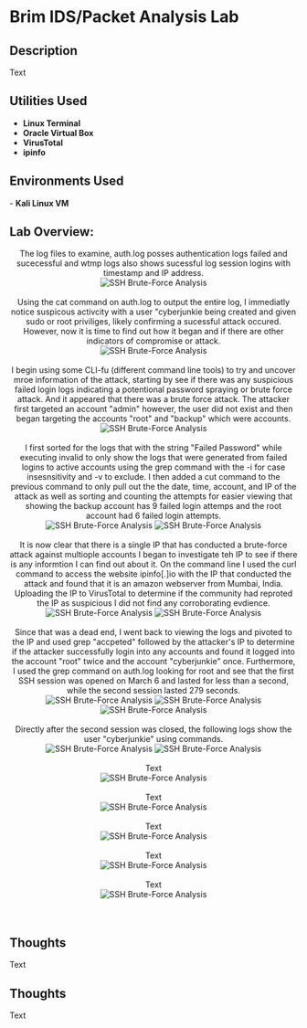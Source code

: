 <h1>Brim IDS/Packet Analysis Lab </h1>


<h2>Description</h2>
Text
<br />


<h2>Utilities Used</h2>

- <b>Linux Terminal</b> 
- <b>Oracle Virtual Box</b>
- <b>VirusTotal</b>
- <b>ipinfo</b>


<h2>Environments Used </h2>
- <b>Kali Linux VM </b> 

<h2>Lab Overview:</h2>

<p align="center">
The log files to examine, auth.log posses authentication logs failed and sucecessful and wtmp logs also shows sucessful log session logins with timestamp and IP address.<br/>
<img src="https://github.com/KirkDJohnson/SSH-Brute-Force-Log-Analysis-Lab/assets/164972007/71385460-bc58-4534-8768-3fd62f727794)"  alt="SSH Brute-Force Analysis"/>
<br />
<br />
Using the cat command on auth.log to output the entire log, I immediatly notice suspicous activcity with a user "cyberjunkie being created and given sudo or root priviliges, likely confirming a sucessful attack occured. However, now it is time to find out how it began and if there are other indicators of compromise or attack.<br/>
<img src="https://github.com/KirkDJohnson/SSH-Brute-Force-Log-Analysis-Lab/assets/164972007/d8aaddcd-0ddc-4e01-bb1a-5432854de865"  alt="SSH Brute-Force Analysis"/>
<br />
<br />
I begin using some CLI-fu (different command line tools) to try and uncover mroe information of the attack, starting by see if there was any suspicious failed login logs indicating a potentional password spraying or brute force attack. And it appeared that there was a brute force attack. The attacker first targeted an account "admin" however, the user did not exist and then began targeting the accounts "root" and "backup" which were accounts. <br/>
<img src="https://github.com/KirkDJohnson/SSH-Brute-Force-Log-Analysis-Lab/assets/164972007/c9672fda-4882-4c89-ade5-26e98a8ac7fd"  alt="SSH Brute-Force Analysis"/>
<br />
<br />
I first sorted for the logs that with the string "Failed Password" while executing invalid to only show the logs that were generated from failed logins to active accounts using the grep command with the -i for case insesnsitivity and -v to exclude. I then added a cut command to the previous command to only pull out the the date, time, account, and IP of the attack as well as sorting and counting the attempts for easier viewing that showing the backup account has 9 failed login attemps and the root account had 6 failed login attempts. <br/>
<img src="https://github.com/KirkDJohnson/SSH-Brute-Force-Log-Analysis-Lab/assets/164972007/8e42d0a6-9309-4930-a1ed-eb45965a4b83"  alt="SSH Brute-Force Analysis"/>
<img src="https://github.com/KirkDJohnson/SSH-Brute-Force-Log-Analysis-Lab/assets/164972007/e139ab5d-9747-4b6b-92f3-21878916a0e2"  alt="SSH Brute-Force Analysis"/>
<br />
<br />
It is now clear that there is a single IP that has conducted a brute-force attack against multiople accounts I began to investigate teh IP to see if there is any informtion I can find out about it. On the command line I used the curl command to access the website ipinfo[.]io with the IP that conducted the attack and found that it is an amazon webserver from Mumbai, India. Uploading the IP to VirusTotal to determine if the community had reproted the IP as suspicious I did not find any corroborating evdience.<br/>
<img src="https://github.com/KirkDJohnson/SSH-Brute-Force-Log-Analysis-Lab/assets/164972007/d3b44c29-15ce-4130-b9bd-1faf1d02c6bc"  alt="SSH Brute-Force Analysis"/>
<img src="https://github.com/KirkDJohnson/SSH-Brute-Force-Log-Analysis-Lab/assets/164972007/564f1ec0-9464-41d4-8d8d-7e7ff97cd847"  alt="SSH Brute-Force Analysis"/>
<br />
<br />
Since that was a dead end, I went back to viewing the logs and pivoted to the IP and used grep "accpeted" followed by the attacker's IP to determine if the attacker successfully login into any accounts and found it logged into the account "root" twice and the account "cyberjunkie" once. Furthermore, I used the grep command on auth.log looking for root and see that the first SSH session was opened on March 6 and lasted for less than a second, while the second session lasted 279 seconds. <br/>
<img src="https://github.com/KirkDJohnson/SSH-Brute-Force-Log-Analysis-Lab/assets/164972007/e5fa03d0-87df-43c4-8515-e243102aa7d2)"  alt="SSH Brute-Force Analysis"/>
<img src="https://github.com/KirkDJohnson/SSH-Brute-Force-Log-Analysis-Lab/assets/164972007/c610463e-d25d-4281-9afc-ed22662568f8"  alt="SSH Brute-Force Analysis"/>
<img src="https://github.com/KirkDJohnson/SSH-Brute-Force-Log-Analysis-Lab/assets/164972007/b56245b9-6ccc-4618-ab93-e2b04cbc002c"  alt="SSH Brute-Force Analysis"/>
<br />
<br />
Directly after the second session was closed, the following logs show the user "cyberjunkie" using commands. <br/>
<img src=""  alt="SSH Brute-Force Analysis"/>
<img src=""  alt="SSH Brute-Force Analysis"/>
<br />
<br />
Text<br/>
<img src=""  alt="SSH Brute-Force Analysis"/>
<br />
<br />
Text<br/>
<img src=""  alt="SSH Brute-Force Analysis"/>
<br />
<br />
Text<br/>
<img src=""  alt="SSH Brute-Force Analysis"/>
<br />
<br />
Text<br/>
<img src=""  alt="SSH Brute-Force Analysis"/>
<br />
<br />
Text<br/>
<img src=""  alt="SSH Brute-Force Analysis"/>
<br />
<br />


<br />
<h2>Thoughts</h2>
Text


<!--
 ```diff
- text in red
+ text in green
! text in orange
# text in gray
@@ text in purple (and bold)@@
```
--!>


<br />
<h2>Thoughts</h2>
Text

<!--
 ```diff
- text in red
+ text in green
! text in orange
# text in gray
@@ text in purple (and bold)@@
```
--!>
